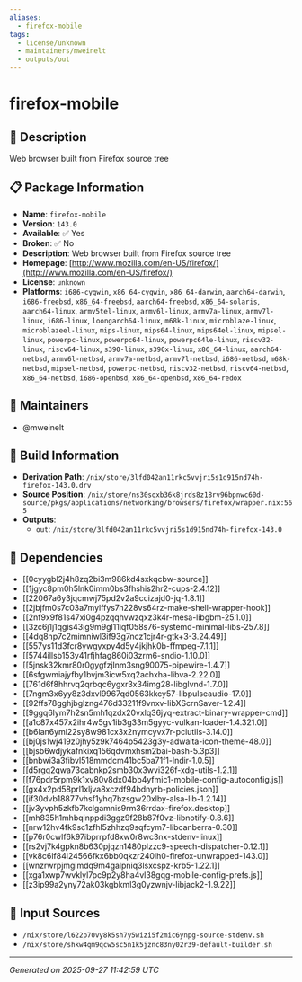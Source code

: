 ```yaml
---
aliases:
  - firefox-mobile
tags:
  - license/unknown
  - maintainers/mweinelt
  - outputs/out
---
```


# firefox-mobile

## 📝 Description

Web browser built from Firefox source tree

## 📋 Package Information

- **Name**: `firefox-mobile`
- **Version**: `143.0`
- **Available**: ✅ Yes
- **Broken**: ✅ No
- **Description**: Web browser built from Firefox source tree
- **Homepage**: [http://www.mozilla.com/en-US/firefox/](http://www.mozilla.com/en-US/firefox/)
- **License**: `unknown`
- **Platforms**: `i686-cygwin`, `x86_64-cygwin`, `x86_64-darwin`, `aarch64-darwin`, `i686-freebsd`, `x86_64-freebsd`, `aarch64-freebsd`, `x86_64-solaris`, `aarch64-linux`, `armv5tel-linux`, `armv6l-linux`, `armv7a-linux`, `armv7l-linux`, `i686-linux`, `loongarch64-linux`, `m68k-linux`, `microblaze-linux`, `microblazeel-linux`, `mips-linux`, `mips64-linux`, `mips64el-linux`, `mipsel-linux`, `powerpc-linux`, `powerpc64-linux`, `powerpc64le-linux`, `riscv32-linux`, `riscv64-linux`, `s390-linux`, `s390x-linux`, `x86_64-linux`, `aarch64-netbsd`, `armv6l-netbsd`, `armv7a-netbsd`, `armv7l-netbsd`, `i686-netbsd`, `m68k-netbsd`, `mipsel-netbsd`, `powerpc-netbsd`, `riscv32-netbsd`, `riscv64-netbsd`, `x86_64-netbsd`, `i686-openbsd`, `x86_64-openbsd`, `x86_64-redox`
## 👥 Maintainers

- @mweinelt


## 🔧 Build Information

- **Derivation Path**: `/nix/store/3lfd042an11rkc5vvjri5s1d915nd74h-firefox-143.0.drv`
- **Source Position**: `/nix/store/ns30sqxb36k8jrds8z18rv96bpnwc60d-source/pkgs/applications/networking/browsers/firefox/wrapper.nix:565`
- **Outputs**:
  - `out`:  `/nix/store/3lfd042an11rkc5vvjri5s1d915nd74h-firefox-143.0`

## 🔗 Dependencies

- [[0cyygbl2j4h8zq2bi3m986kd4sxkqcbw-source]]
- [[1jgyc8pm0h5lnk0imm0bs3fhshis2hr2-cups-2.4.12]]
- [[22067a6y3jqcmwj75pd2v2a9ccizajd0-jq-1.8.1]]
- [[2jbjfm0s7c03a7mylffys7n228vs64rz-make-shell-wrapper-hook]]
- [[2nf9x9f81s47xi0g4pzqqhvwzqxz3k4r-mesa-libgbm-25.1.0]]
- [[3zc6j1j1qgis43ig9m9gl11iqf058s76-systemd-minimal-libs-257.8]]
- [[4dq8np7c2mimniwl3if93g7ncz1cjr4r-gtk+3-3.24.49]]
- [[557ys11d3fcr8ywgyxpy4d5y4jkjhk0b-ffmpeg-7.1.1]]
- [[5744illsb153y41rfjhfag860i03zrm6-sndio-1.10.0]]
- [[5jnsk32kmr80r0gygfzjlnm3sng90075-pipewire-1.4.7]]
- [[6sfgwmiajyfby1bvjm3icw5xq2achxha-libva-2.22.0]]
- [[761d6f8hhrvq2qrbqc6ygxr3x34img28-libglvnd-1.7.0]]
- [[7ngm3x6yy8z3dxvl9967qd0563kkcy57-libpulseaudio-17.0]]
- [[92ffs78gghjbglzng476d33211f9vnxv-libXScrnSaver-1.2.4]]
- [[9ggq6lym7h2sn5mh1qzdx20vxlq36jyq-extract-binary-wrapper-cmd]]
- [[a1c87x457x2ihr4w5gv1ib3g33m5gyyc-vulkan-loader-1.4.321.0]]
- [[b6lan6ymi22sy8w981cx3x2nymcyvx7r-pciutils-3.14.0]]
- [[bj0js1wj419z0jhy5z9k7464p5423g3y-adwaita-icon-theme-48.0]]
- [[bjsb6wdjykafnkixq156qdvmxhsm2bai-bash-5.3p3]]
- [[bnbwi3a3fibvl518mmdcm41bc5ba71f1-lndir-1.0.5]]
- [[d5rgq2qwa73cabnkp2smb30x3wvi326f-xdg-utils-1.2.1]]
- [[f76pdr5rpm9k1xv80v8dx04bb4yfmic1-mobile-config-autoconfig.js]]
- [[gx4x2pd58prl1xljva8xczdf94bdnyrb-policies.json]]
- [[if30dvb18877vhsf1yhq7bzsgw20xlby-alsa-lib-1.2.14]]
- [[jv3yvph5zkfb7kclgamnis9rm36rrdax-firefox.desktop]]
- [[mh835h1mhbqinppdi3ggz9f28b87f0vz-libnotify-0.8.6]]
- [[nrw12hv4fk9sc1zfhl5zhhzq9sqfcym7-libcanberra-0.30]]
- [[p76r0cwlf6k97ibprrpfd8xw0r8wc3nx-stdenv-linux]]
- [[rs2vj7k4gpkn8b630pjqzn1480plzzc9-speech-dispatcher-0.12.1]]
- [[vk8c6lf84l24566fkx6bb0qkzr240lh0-firefox-unwrapped-143.0]]
- [[wnzrwrpjmgimdq9m4galpniq3lsxcspz-krb5-1.22.1]]
- [[xga1xwp7wvklyl7pc9p2y8ha4vl38gqg-mobile-config-prefs.js]]
- [[z3ip99a2yny72ak03kgbkml3g0yzwnjv-libjack2-1.9.22]]

## 📁 Input Sources

- `/nix/store/l622p70vy8k5sh7y5wizi5f2mic6ynpg-source-stdenv.sh`
- `/nix/store/shkw4qm9qcw5sc5n1k5jznc83ny02r39-default-builder.sh`

---
*Generated on 2025-09-27 11:42:59 UTC*
